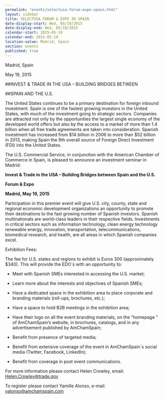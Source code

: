 ```yaml
---
permalink: "events/selectusa-forum-expo-spain.html"
layout: sidebar
title: SELECTUSA FORUM & EXPO IN SPAIN
date-display-start: Wed, 05/19/2015
date-display-end: Wed, 05/19/2015
calendar-start: 2015-05-19
calendar-end: 2015-05-19
location-value: Madrid, Spain
section: events
published: true
---
```


Madrid, Spain

May 19, 2015

##INVEST & TRADE IN THE USA – BUILDING BRIDGES BETWEEN

##SPAIN AND THE U.S.

The United States continues to be a primary destination for foreign inbound investment. Spain is one of the fastest growing investors in the United States, with much of the investment going to strategic sectors. Companies are attracted not only by the opportunities the largest single economy of the developed world offers but also by the access to a market of more than 1.4 billion when all free trade agreements are taken into consideration. Spanish investment has increased from $14 billion in 2006 to more than $52 billion in 2013, making Spain the 9th overall source of Foreign Direct Investment (FDI) into the United States.

The U.S. Commercial Service, in conjunction with the American Chamber of Commerce in Spain, is pleased to announce an investment seminar in Madrid:

**Invest & Trade in the USA – Building Bridges between Spain and the U.S.**

**Forum & Expo**

**Madrid, May 19, 2015**

Participation in this premier event will give U.S. city, county, state and regional economic development organizations an opportunity to promote their destinations to the fast growing number of Spanish investors. Spanish multinationals are world-class leaders in their respective fields. Investments in critical sectors such as information technology, clean energy technology renewable energy, innovation, transportation, telecommunications, biomedical research, and health, are all areas in which Spanish companies excel.

Exhibition Fees:

The fee for U.S. states and regions to exhibit is Euros 300 (approximately $340). This will provide the EDO´s with an opportunity to:

* Meet with Spanish SMEs interested in accessing the U.S. market;

* Learn more about the interests and objectives of Spanish SMEs;

* Have a dedicated space in the exhibition area to place corporate and branding materials (roll-ups, brochures, etc.);

* Have a space to hold B2B meetings in the exhibition area;

* Have their logo on all the event branding materials, on the "homepage " of AmChamSpain’s website, in brochures, catalogs, and in any advertisement published by AmChamSpain;

* Benefit from presence of targeted media;

* Benefit from extensive coverage of the event in AmChamSpain´s social media (Twitter, Facebook, LinkedIn);

* Benefit from coverage in post event communications.

For more information please contact Helen Crowley, email: [Helen.Crowley@trade.gov](Helen.Crowley@trade.gov)

To register please contact Yamille Alonso, e-mail: [yalonso@amchamspain.com](yalonso@amchamspain.com)
